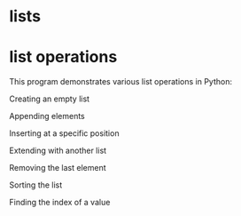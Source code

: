 # lists
# list operations
This program demonstrates various list operations in Python:

Creating an empty list

Appending elements

Inserting at a specific position

Extending with another list

Removing the last element

Sorting the list

Finding the index of a value
